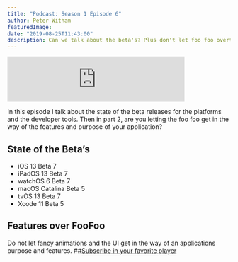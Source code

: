 ```yaml
---
title: "Podcast: Season 1 Episode 6"
author: Peter Witham
featuredImage:
date: "2019-08-25T11:43:00"
description: Can we talk about the beta's? Plus don't let foo foo overtake features in your apps.
---
```


<iframe src="https://anchor.fm/compileswift/embed/episodes/State-of-the-betas-and-Foo-Foo-over-Features-e50pll" height="102" width="400" frameborder="0" scrolling="no"></iframe>

In this episode I talk about the state of the beta releases for the platforms and the developer tools. Then in part 2, are you letting the foo foo get in the way of the features and purpose of your application?

## State of the Beta’s
- iOS 13 Beta 7
- iPadOS 13 Beta 7
- watchOS 6 Beta 7
- macOS Catalina Beta 5
- tvOS 13 Beta 7
- Xcode 11 Beta 5  

## Features over FooFoo
Do not let fancy animations and the UI get in the way of an applications purpose and features.
##[Subscribe in your favorite player](https://pw.d.pr/5TbjRs) 


